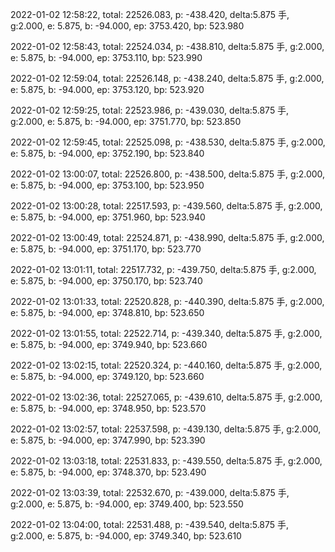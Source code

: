 2022-01-02 12:58:22, total: 22526.083, p: -438.420, delta:5.875 手, g:2.000, e: 5.875, b: -94.000, ep: 3753.420, bp: 523.980

2022-01-02 12:58:43, total: 22524.034, p: -438.810, delta:5.875 手, g:2.000, e: 5.875, b: -94.000, ep: 3753.110, bp: 523.990

2022-01-02 12:59:04, total: 22526.148, p: -438.240, delta:5.875 手, g:2.000, e: 5.875, b: -94.000, ep: 3753.120, bp: 523.920

2022-01-02 12:59:25, total: 22523.986, p: -439.030, delta:5.875 手, g:2.000, e: 5.875, b: -94.000, ep: 3751.770, bp: 523.850

2022-01-02 12:59:45, total: 22525.098, p: -438.530, delta:5.875 手, g:2.000, e: 5.875, b: -94.000, ep: 3752.190, bp: 523.840

2022-01-02 13:00:07, total: 22526.800, p: -438.500, delta:5.875 手, g:2.000, e: 5.875, b: -94.000, ep: 3753.100, bp: 523.950

2022-01-02 13:00:28, total: 22517.593, p: -439.560, delta:5.875 手, g:2.000, e: 5.875, b: -94.000, ep: 3751.960, bp: 523.940

2022-01-02 13:00:49, total: 22524.871, p: -438.990, delta:5.875 手, g:2.000, e: 5.875, b: -94.000, ep: 3751.170, bp: 523.770

2022-01-02 13:01:11, total: 22517.732, p: -439.750, delta:5.875 手, g:2.000, e: 5.875, b: -94.000, ep: 3750.170, bp: 523.740

2022-01-02 13:01:33, total: 22520.828, p: -440.390, delta:5.875 手, g:2.000, e: 5.875, b: -94.000, ep: 3748.810, bp: 523.650

2022-01-02 13:01:55, total: 22522.714, p: -439.340, delta:5.875 手, g:2.000, e: 5.875, b: -94.000, ep: 3749.940, bp: 523.660

2022-01-02 13:02:15, total: 22520.324, p: -440.160, delta:5.875 手, g:2.000, e: 5.875, b: -94.000, ep: 3749.120, bp: 523.660

2022-01-02 13:02:36, total: 22527.065, p: -439.610, delta:5.875 手, g:2.000, e: 5.875, b: -94.000, ep: 3748.950, bp: 523.570

2022-01-02 13:02:57, total: 22537.598, p: -439.130, delta:5.875 手, g:2.000, e: 5.875, b: -94.000, ep: 3747.990, bp: 523.390

2022-01-02 13:03:18, total: 22531.833, p: -439.550, delta:5.875 手, g:2.000, e: 5.875, b: -94.000, ep: 3748.370, bp: 523.490

2022-01-02 13:03:39, total: 22532.670, p: -439.000, delta:5.875 手, g:2.000, e: 5.875, b: -94.000, ep: 3749.400, bp: 523.550

2022-01-02 13:04:00, total: 22531.488, p: -439.540, delta:5.875 手, g:2.000, e: 5.875, b: -94.000, ep: 3749.340, bp: 523.610